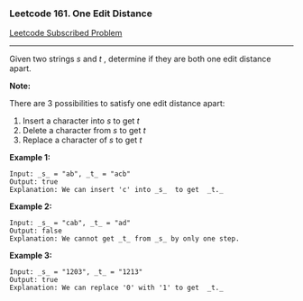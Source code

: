 ### Leetcode 161. One Edit Distance
[Leetcode Subscribed Problem](https://leetcode.com/problems/one-edit-distance/)

---

Given two strings *s* and *t* , determine if they are both one edit distance apart.

**Note:**

There are 3 possibilities to satisfy one edit distance apart:
1. Insert a character into *s* to get *t*
1. Delete a character from *s* to get *t*
1. Replace a character of *s* to get *t*


**Example 1:**
```
Input: _s_ = "ab", _t_ = "acb"
Output: true
Explanation: We can insert 'c' into _s_  to get  _t._
```

**Example 2:**
```
Input: _s_ = "cab", _t_ = "ad"
Output: false
Explanation: We cannot get _t_ from _s_ by only one step.
```

**Example 3:**
```
Input: _s_ = "1203", _t_ = "1213"
Output: true
Explanation: We can replace '0' with '1' to get  _t._
```
